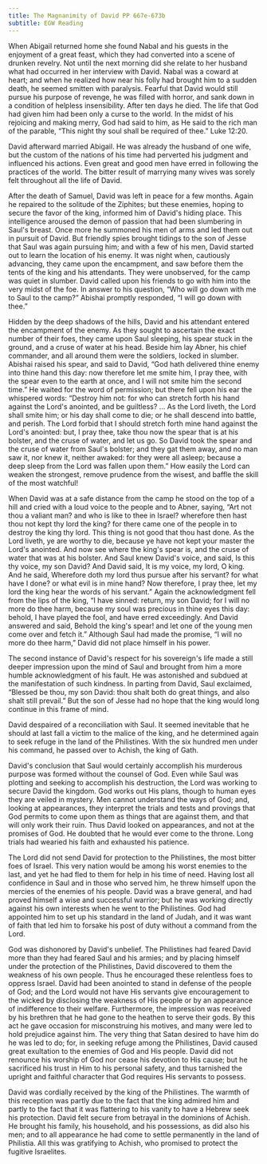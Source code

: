 ```yaml
---
title: The Magnanimity of David PP 667e-673b
subtitle: EGW Reading
---
```


When Abigail returned home she found Nabal and his guests in the enjoyment of a great feast, which they had converted into a scene of drunken revelry. Not until the next morning did she relate to her husband what had occurred in her interview with David. Nabal was a coward at heart; and when he realized how near his folly had brought him to a sudden death, he seemed smitten with paralysis. Fearful that David would still pursue his purpose of revenge, he was filled with horror, and sank down in a condition of helpless insensibility. After ten days he died. The life that God had given him had been only a curse to the world. In the midst of his rejoicing and making merry, God had said to him, as He said to the rich man of the parable, “This night thy soul shall be required of thee.” Luke 12:20.

David afterward married Abigail. He was already the husband of one wife, but the custom of the nations of his time had perverted his judgment and influenced his actions. Even great and good men have erred in following the practices of the world. The bitter result of marrying many wives was sorely felt throughout all the life of David.

After the death of Samuel, David was left in peace for a few months. Again he repaired to the solitude of the Ziphites; but these enemies, hoping to secure the favor of the king, informed him of David's hiding place. This intelligence aroused the demon of passion that had been slumbering in Saul's breast. Once more he summoned his men of arms and led them out in pursuit of David. But friendly spies brought tidings to the son of Jesse that Saul was again pursuing him; and with a few of his men, David started out to learn the location of his enemy. It was night when, cautiously advancing, they came upon the encampment, and saw before them the tents of the king and his attendants. They were unobserved, for the camp was quiet in slumber. David called upon his friends to go with him into the very midst of the foe. In answer to his question, “Who will go down with me to Saul to the camp?” Abishai promptly responded, “I will go down with thee.”

Hidden by the deep shadows of the hills, David and his attendant entered the encampment of the enemy. As they sought to ascertain the exact number of their foes, they came upon Saul sleeping, his spear stuck in the ground, and a cruse of water at his head. Beside him lay Abner, his chief commander, and all around them were the soldiers, locked in slumber. Abishai raised his spear, and said to David, “God hath delivered thine enemy into thine hand this day: now therefore let me smite him, I pray thee, with the spear even to the earth at once, and I will not smite him the second time.” He waited for the word of permission; but there fell upon his ear the whispered words: “Destroy him not: for who can stretch forth his hand against the Lord's anointed, and be guiltless? ... As the Lord liveth, the Lord shall smite him; or his day shall come to die; or he shall descend into battle, and perish. The Lord forbid that I should stretch forth mine hand against the Lord's anointed: but, I pray thee, take thou now the spear that is at his bolster, and the cruse of water, and let us go. So David took the spear and the cruse of water from Saul's bolster; and they gat them away, and no man saw it, nor knew it, neither awaked: for they were all asleep; because a deep sleep from the Lord was fallen upon them.” How easily the Lord can weaken the strongest, remove prudence from the wisest, and baffle the skill of the most watchful!

When David was at a safe distance from the camp he stood on the top of a hill and cried with a loud voice to the people and to Abner, saying, “Art not thou a valiant man? and who is like to thee in Israel? wherefore then hast thou not kept thy lord the king? for there came one of the people in to destroy the king thy lord. This thing is not good that thou hast done. As the Lord liveth, ye are worthy to die, because ye have not kept your master the Lord's anointed. And now see where the king's spear is, and the cruse of water that was at his bolster. And Saul knew David's voice, and said, Is this thy voice, my son David? And David said, It is my voice, my lord, O king. And he said, Wherefore doth my lord thus pursue after his servant? for what have I done? or what evil is in mine hand? Now therefore, I pray thee, let my lord the king hear the words of his servant.” Again the acknowledgment fell from the lips of the king, “I have sinned: return, my son David; for I will no more do thee harm, because my soul was precious in thine eyes this day: behold, I have played the fool, and have erred exceedingly. And David answered and said, Behold the king's spear! and let one of the young men come over and fetch it.” Although Saul had made the promise, “I will no more do thee harm,” David did not place himself in his power.

The second instance of David's respect for his sovereign's life made a still deeper impression upon the mind of Saul and brought from him a more humble acknowledgment of his fault. He was astonished and subdued at the manifestation of such kindness. In parting from David, Saul exclaimed, “Blessed be thou, my son David: thou shalt both do great things, and also shalt still prevail.” But the son of Jesse had no hope that the king would long continue in this frame of mind.

David despaired of a reconciliation with Saul. It seemed inevitable that he should at last fall a victim to the malice of the king, and he determined again to seek refuge in the land of the Philistines. With the six hundred men under his command, he passed over to Achish, the king of Gath.

David's conclusion that Saul would certainly accomplish his murderous purpose was formed without the counsel of God. Even while Saul was plotting and seeking to accomplish his destruction, the Lord was working to secure David the kingdom. God works out His plans, though to human eyes they are veiled in mystery. Men cannot understand the ways of God; and, looking at appearances, they interpret the trials and tests and provings that God permits to come upon them as things that are against them, and that will only work their ruin. Thus David looked on appearances, and not at the promises of God. He doubted that he would ever come to the throne. Long trials had wearied his faith and exhausted his patience.

The Lord did not send David for protection to the Philistines, the most bitter foes of Israel. This very nation would be among his worst enemies to the last, and yet he had fled to them for help in his time of need. Having lost all confidence in Saul and in those who served him, he threw himself upon the mercies of the enemies of his people. David was a brave general, and had proved himself a wise and successful warrior; but he was working directly against his own interests when he went to the Philistines. God had appointed him to set up his standard in the land of Judah, and it was want of faith that led him to forsake his post of duty without a command from the Lord.

God was dishonored by David's unbelief. The Philistines had feared David more than they had feared Saul and his armies; and by placing himself under the protection of the Philistines, David discovered to them the weakness of his own people. Thus he encouraged these relentless foes to oppress Israel. David had been anointed to stand in defense of the people of God; and the Lord would not have His servants give encouragement to the wicked by disclosing the weakness of His people or by an appearance of indifference to their welfare. Furthermore, the impression was received by his brethren that he had gone to the heathen to serve their gods. By this act he gave occasion for misconstruing his motives, and many were led to hold prejudice against him. The very thing that Satan desired to have him do he was led to do; for, in seeking refuge among the Philistines, David caused great exultation to the enemies of God and His people. David did not renounce his worship of God nor cease his devotion to His cause; but he sacrificed his trust in Him to his personal safety, and thus tarnished the upright and faithful character that God requires His servants to possess.

David was cordially received by the king of the Philistines. The warmth of this reception was partly due to the fact that the king admired him and partly to the fact that it was flattering to his vanity to have a Hebrew seek his protection. David felt secure from betrayal in the dominions of Achish. He brought his family, his household, and his possessions, as did also his men; and to all appearance he had come to settle permanently in the land of Philistia. All this was gratifying to Achish, who promised to protect the fugitive Israelites.